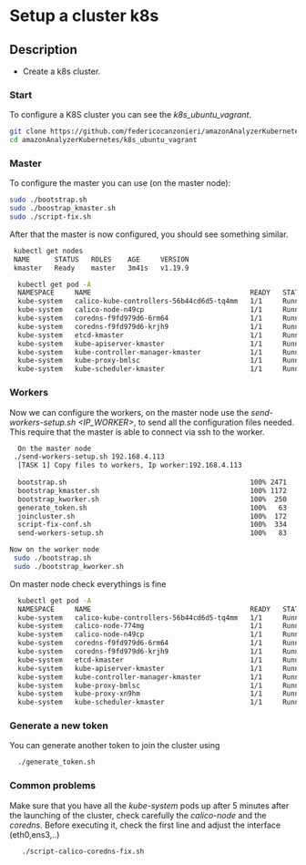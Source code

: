 # Setup a cluster k8s



## Description

- Create a k8s cluster.

### Start

To configure a K8S cluster you can see the *k8s_ubuntu_vagrant*.
  ```bash
  git clone https://github.com/federicocanzonieri/amazonAnalyzerKubernetes.git
  cd amazonAnalyzerKubernetes/k8s_ubuntu_vagrant
  ```
### Master 
To configure the master you can use (on the master node):

  ```bash
  sudo ./bootstrap.sh
  sudo ./boostrap_kmaster.sh
  sudo ./script-fix.sh
   ```

After that the master is now configured, you should see something similar.
 ```bash
  kubectl get nodes
  NAME      STATUS   ROLES    AGE     VERSION
  kmaster   Ready    master   3m41s   v1.19.9
   ```
```bash
  kubectl get pod -A
  NAMESPACE     NAME                                       READY   STATUS    RESTARTS   AGE
  kube-system   calico-kube-controllers-56b44cd6d5-tq4mm   1/1     Running   0          3m54s
  kube-system   calico-node-n49cp                          1/1     Running   1          3m54s
  kube-system   coredns-f9fd979d6-6rm64                    1/1     Running   0          3m54s
  kube-system   coredns-f9fd979d6-krjh9                    1/1     Running   0          3m54s
  kube-system   etcd-kmaster                               1/1     Running   0          4m13s
  kube-system   kube-apiserver-kmaster                     1/1     Running   0          4m13s
  kube-system   kube-controller-manager-kmaster            1/1     Running   0          4m13s
  kube-system   kube-proxy-bmlsc                           1/1     Running   0          3m54s
  kube-system   kube-scheduler-kmaster                     1/1     Running   0          4m13s
   ```


### Workers
Now we can configure the workers, on the master node use the *send-workers-setup.sh <IP_WORKER>*, to send all the configuration files needed. This require that the master is able to connect via ssh to the worker.
  ```bash
    On the master node
   ./send-workers-setup.sh 192.168.4.113
    [TASK 1] Copy files to workers, Ip worker:192.168.4.113 
    
    bootstrap.sh                                             100% 2471     1.0MB/s   00:00    
    bootstrap_kmaster.sh                                     100% 1172     1.6MB/s   00:00    
    bootstrap_kworker.sh                                     100%  250   321.2KB/s   00:00    
    generate_token.sh                                        100%   63    83.4KB/s   00:00    
    joincluster.sh                                           100%  172   253.7KB/s   00:00    
    script-fix-conf.sh                                       100%  334   397.1KB/s   00:00    
    send-workers-setup.sh                                    100%   83   104.9KB/s   00:00  
  ```
    
  ```bash
Now on the worker node
   sudo ./bootstrap.sh
   sudo ./bootstrap_kworker.sh  
   ```

On master node check everythings is fine
  ```bash
    kubectl get pod -A
    NAMESPACE     NAME                                       READY   STATUS    RESTARTS   AGE
    kube-system   calico-kube-controllers-56b44cd6d5-tq4mm   1/1     Running   0          22m
    kube-system   calico-node-774mg                          1/1     Running   0          66s
    kube-system   calico-node-n49cp                          1/1     Running   1          22m
    kube-system   coredns-f9fd979d6-6rm64                    1/1     Running   0          22m
    kube-system   coredns-f9fd979d6-krjh9                    1/1     Running   0          22m
    kube-system   etcd-kmaster                               1/1     Running   0          22m
    kube-system   kube-apiserver-kmaster                     1/1     Running   0          22m
    kube-system   kube-controller-manager-kmaster            1/1     Running   0          22m
    kube-system   kube-proxy-bmlsc                           1/1     Running   0          22m
    kube-system   kube-proxy-xn9hm                           1/1     Running   0          66s
    kube-system   kube-scheduler-kmaster                     1/1     Running   0          22m
   ```

### Generate a new token
You can generate another token to join the cluster using 
   ```bash
     ./generate_token.sh
   ```

### Common problems
Make sure that you have all the *kube-system* pods up after 5 minutes after the launching of the cluster, check carefully the *calico-node* and the *coredns*.
Before executing it, check the first line and adjust the interface (eth0,ens3,..)
  ```bash
     ./script-calico-coredns-fix.sh
   ```






